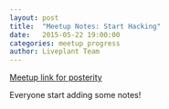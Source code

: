 ```yaml
---
layout: post
title:  "Meetup Notes: Start Hacking"
date:   2015-05-22 19:00:00
categories: meetup progress
author: Liveplant Team
---
```


[Meetup link for posterity](http://www.meetup.com/Dallas-Web-Mobile-Development-Meetup/events/222583236/)

Everyone start adding some notes!
